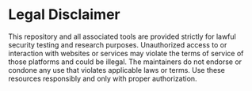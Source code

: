 # Legal Disclaimer

This repository and all associated tools are provided strictly for lawful security testing and research purposes. Unauthorized access to or interaction with websites or services may violate the terms of service of those platforms and could be illegal. The maintainers do not endorse or condone any use that violates applicable laws or terms. Use these resources responsibly and only with proper authorization.
